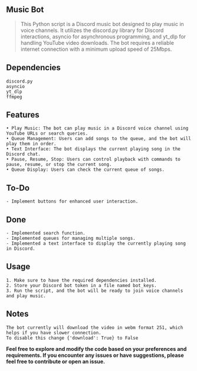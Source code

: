 ## Music Bot

> This Python script is a Discord music bot designed to play music in voice channels.
> It utilizes the discord.py library for Discord interactions, asyncio for asynchronous programming, and yt_dlp for handling YouTube video downloads.
> The bot requires a reliable internet connection with a minimum upload speed of 25Mbps.

## Dependencies

    discord.py
    asyncio
    yt_dlp
    ffmpeg

## Features

    • Play Music: The bot can play music in a Discord voice channel using YouTube URLs or search queries.
    • Queue Management: Users can add songs to the queue, and the bot will play them in order.
    • Text Interface: The bot displays the current playing song in the Discord chat.
    • Pause, Resume, Stop: Users can control playback with commands to pause, resume, or stop the current song.
    • Queue Display: Users can check the current queue of songs.

## To-Do

    - Implement buttons for enhanced user interaction.

## Done

    - Implemented search function.
    - Implemented queues for managing multiple songs.
    - Implemented a text interface to display the currently playing song in Discord.

## Usage

    1. Make sure to have the required dependencies installed.
    2. Store your Discord bot token in a file named bot_keys.
    3. Run the script, and the bot will be ready to join voice channels and play music.

## Notes
    The bot currently will download the video in webm format 251, which helps if you have slower connection.
    To disable this change {'download': True} to False

**Feel free to explore and modify the code based on your preferences and requirements. If you encounter any issues or have suggestions, please feel free to contribute or open an issue.**
